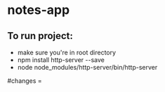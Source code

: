 # notes-app

To run project:
--------------
* make sure you're in root directory
* npm install http-server --save
* node node_modules/http-server/bin/http-server

#changes = 
